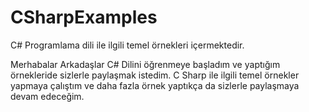 # CSharpExamples
C# Programlama dili ile ilgili temel örnekleri içermektedir.

 Merhabalar Arkadaşlar C# Dilini öğrenmeye başladım ve yaptığım örnekleride sizlerle paylaşmak istedim.
 C Sharp ile ilgili temel örnekler yapmaya çalıştım ve daha fazla örnek yaptıkça da sizlerle paylaşmaya devam edeceğim.
